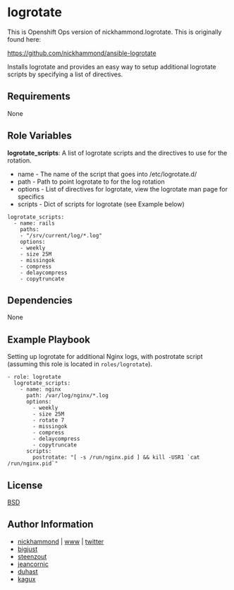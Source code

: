 # logrotate

This is Openshift Ops version of nickhammond.logrotate. This is originally found here:

https://github.com/nickhammond/ansible-logrotate

Installs logrotate and provides an easy way to setup additional logrotate scripts by
specifying a list of directives.

## Requirements

None

## Role Variables

**logrotate_scripts**: A list of logrotate scripts and the directives to use for the rotation.

* name - The name of the script that goes into /etc/logrotate.d/
* path - Path to point logrotate to for the log rotation
* options - List of directives for logrotate, view the logrotate man page for specifics
* scripts - Dict of scripts for logrotate (see Example below)

```
logrotate_scripts:
  - name: rails
    paths:
    - "/srv/current/log/*.log"
    options:
    - weekly
    - size 25M
    - missingok
    - compress
    - delaycompress
    - copytruncate
```

## Dependencies

None

## Example Playbook

Setting up logrotate for additional Nginx logs, with postrotate script (assuming this role is located in `roles/logrotate`).

```
- role: logrotate
  logrotate_scripts:
    - name: nginx
      path: /var/log/nginx/*.log
      options:
        - weekly
        - size 25M
        - rotate 7
        - missingok
        - compress
        - delaycompress
        - copytruncate
      scripts:
        postrotate: "[ -s /run/nginx.pid ] && kill -USR1 `cat /run/nginx.pid`"
```

## License

[BSD](https://raw.githubusercontent.com/nickhammond/logrotate/master/LICENSE)

## Author Information

* [nickhammond](https://github.com/nickhammond) | [www](http://www.nickhammond.com) | [twitter](http://twitter.com/nickhammond)
* [bigjust](https://github.com/bigjust)
* [steenzout](https://github.com/steenzout)
* [jeancornic](https://github.com/jeancornic)
* [duhast](https://github.com/duhast)
* [kagux](https://github.com/kagux)
